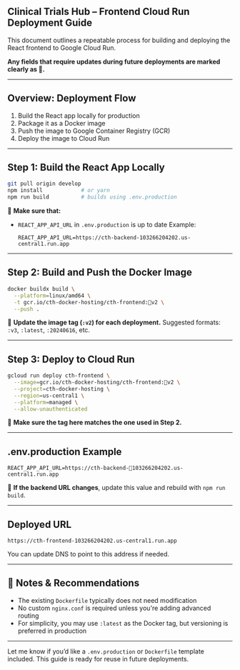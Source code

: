 ## Clinical Trials Hub – Frontend Cloud Run Deployment Guide

This document outlines a repeatable process for building and deploying the React frontend to Google Cloud Run.

**Any fields that require updates during future deployments are marked clearly as 🔧.**

---

## Overview: Deployment Flow

1. Build the React app locally for production
2. Package it as a Docker image
3. Push the image to Google Container Registry (GCR)
4. Deploy the image to Cloud Run

---

## Step 1: Build the React App Locally

```bash
git pull origin develop
npm install            # or yarn
npm run build          # builds using .env.production
```

🔧 **Make sure that:**

* `REACT_APP_API_URL` in `.env.production` is up to date
  Example:

  ```
  REACT_APP_API_URL=https://cth-backend-103266204202.us-central1.run.app
  ```

---

## Step 2: Build and Push the Docker Image

```bash
docker buildx build \
  --platform=linux/amd64 \
  -t gcr.io/cth-docker-hosting/cth-frontend:🔧v2 \
  --push .
```

🔧 **Update the image tag (`:v2`) for each deployment.**
Suggested formats: `:v3`, `:latest`, `:20240616`, etc.

---

## Step 3: Deploy to Cloud Run

```bash
gcloud run deploy cth-frontend \
  --image=gcr.io/cth-docker-hosting/cth-frontend:🔧v2 \
  --project=cth-docker-hosting \
  --region=us-central1 \
  --platform=managed \
  --allow-unauthenticated
```

🔧 **Make sure the tag here matches the one used in Step 2.**

---

## .env.production Example

```env
REACT_APP_API_URL=https://cth-backend-🔧103266204202.us-central1.run.app
```

🔧 **If the backend URL changes**, update this value and rebuild with `npm run build`.

---

## Deployed URL

```
https://cth-frontend-103266204202.us-central1.run.app
```

You can update DNS to point to this address if needed.

---

## 📌 Notes & Recommendations

* The existing `Dockerfile` typically does not need modification
* No custom `nginx.conf` is required unless you're adding advanced routing
* For simplicity, you may use `:latest` as the Docker tag, but versioning is preferred in production

---

Let me know if you’d like a `.env.production` or `Dockerfile` template included. This guide is ready for reuse in future deployments.
